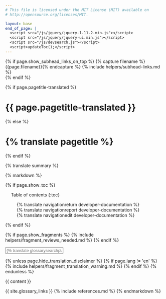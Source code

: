 ```yaml
---
# This file is licensed under the MIT License (MIT) available on
# http://opensource.org/licenses/MIT.

layout: base
end_of_page: |
  <script src="/js/jquery/jquery-1.11.2.min.js"></script>
  <script src="/js/jquery/jquery-ui.min.js"></script>
  <script src="/js/devsearch.js"></script>
  <script>updateToc();</script>
---
```

<link rel="stylesheet" href="/css/jquery-ui.min.css">

{% if page.show_subhead_links_on_top %}
{% capture filename %}{{page.filename}}{% endcapture %}
{% include helpers/subhead-links.md %}
<br>
{% endif %}

{% if page.pagetitle-translated %}
<h1>{{ page.pagetitle-translated }}</h1>
{% else %}
<h1>{% translate pagetitle %}</h1>
{% endif %}
<p class="summary">{% translate summary %}</p>

{% markdown %}

{% if page.show_toc %}
<div markdown="1" id="toc" class="toc"><div markdown="1">

* Table of contents
{:toc}

  <ul class="goback"><li><a href="/{{ page.lang }}/developer-documentation">{% translate navigationreturn developer-documentation %}</a></li></ul>
  <ul class="reportissue"><li><a href="{{site.repo}}/issues/new" onmouseover="updateIssue(event);">{% translate navigationreport developer-documentation %}</a></li></ul>
  <ul class="editsource"><li><a href="{{site.repo}}/tree/master/_includes" onmouseover="updateSource(event);">{% translate navigationedit developer-documentation %}</a></li></ul>

</div></div>
<div markdown="1" class="toccontent">
{% endif %}

{% if page.show_fragments %}
{% include helpers/fragment_reviews_needed.md %}
{% endif %}

<input id="glossary_term" class="glossary_term" placeholder="{% translate glossarysearchplaceholder developer-documentation %}">

{% unless page.hide_translation_disclaimer %}
{% if page.lang != 'en' %}
{% include helpers/fragment_translation_warning.md %}
{% endif %}
{% endunless %}

{{ content }}

{{ site.glossary_links }}
{% include references.md %}
{% endmarkdown %}
